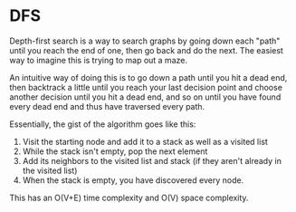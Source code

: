 # DFS
Depth-first search is a way to search graphs by going down each "path" until you reach the end of one, then go back and do the next. The easiest way to imagine this is trying to map out a maze. 

An intuitive way of doing this is to go down a path until you hit a dead end, then backtrack a little until you reach your last decision point and choose another decision until you hit a dead end, and so on until you have found every dead end and thus have traversed every path. 

Essentially, the gist of the algorithm goes like this: 
1. Visit the starting node and add it to a stack as well as a visited list
2. While the stack isn't empty, pop the next element
3. Add its neighbors to the visited list and stack (if they aren't already in the visited list)
4. When the stack is empty, you have discovered every node.

This has an O(V+E) time complexity and O(V) space complexity. 
